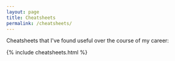 ```yaml
---
layout: page
title: Cheatsheets
permalink: /cheatsheets/
---
```


Cheatsheets that I've found useful over the course of my career:

{% include cheatsheets.html %}